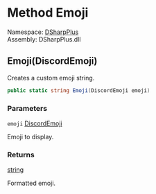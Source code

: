 # Method Emoji

Namespace: [DSharpPlus](DSharpPlus.md)  
Assembly: DSharpPlus.dll

## <a id="DSharpPlus_Formatter_Emoji_DSharpPlus_Entities_DiscordEmoji_"></a>Emoji\(DiscordEmoji\)

Creates a custom emoji string.

```csharp
public static string Emoji(DiscordEmoji emoji)
```

### Parameters

`emoji` [DiscordEmoji](DSharpPlus.Entities.DiscordEmoji.md)

Emoji to display.

### Returns

[string](https://learn.microsoft.com/dotnet/api/system.string)

Formatted emoji.

